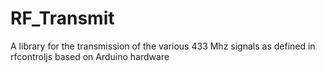 # RF_Transmit
A library for the transmission of the various 433 Mhz signals as defined in rfcontroljs based on Arduino hardware
